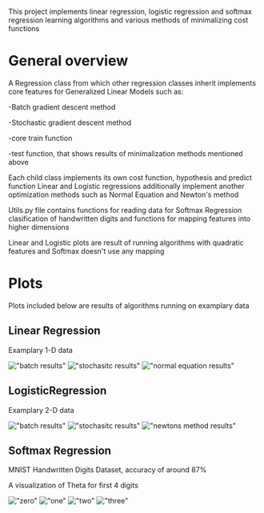 This project implements linear regression, logistic regression and softmax regression learning algorithms and various methods of minimalizing cost functions
# General overview
A Regression class from which other regression classes inherit implements core features for Generalized Linear Models such as:

-Batch gradient descent method

-Stochastic gradient descent method

-core train function

-test function, that shows results of minimalization methods mentioned above


Each child class implements its own cost function, hypothesis and predict function 
Linear and Logistic regressions additionally implement another optimization methods such as Normal Equation and Newton's method

Utils.py file contains functions for reading data for Softmax Regression clasification of handwritten digits and functions for mapping features into higher dimensions

Linear and Logistic plots are result of running algorithms with quadratic features and Softmax doesn't use any mapping

# Plots
Plots included below are results of algorithms running on examplary data 

## Linear Regression
Examplary 1-D data


!["batch results"](plots/batch_linear.png)
!["stochasitc results"](plots/stochastic_linear.png)
!["normal equation results"](plots/normal_eq_linear.png)
## LogisticRegression
Examplary 2-D data


!["batch results"](plots/batch_log.png)
!["stochasitc results"](plots/stochastic_log.png)
!["newtons method results"](plots/newtons_log.png)
## Softmax Regression
MNIST Handwritten Digits Dataset, accuracy of around 87%

A visualization of Theta for first 4 digits 


!["zero"](plots/zero_theta.png)
!["one"](plots/one_theta.png)
!["two"](plots/two_theta.png)
!["three"](plots/three_theta.png)

